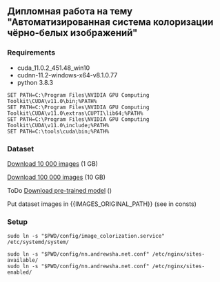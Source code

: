 Дипломная работа на тему "Автоматизированная система колоризации чёрно-белых изображений"
-


### Requirements
- cuda_11.0.2_451.48_win10
- cudnn-11.2-windows-x64-v8.1.0.77
- python 3.8.3

```
SET PATH=C:\Program Files\NVIDIA GPU Computing Toolkit\CUDA\v11.0\bin;%PATH%
SET PATH=C:\Program Files\NVIDIA GPU Computing Toolkit\CUDA\v11.0\extras\CUPTI\lib64;%PATH%
SET PATH=C:\Program Files\NVIDIA GPU Computing Toolkit\CUDA\v11.0\include;%PATH%
SET PATH=C:\tools\cuda\bin;%PATH%
```



### Dataset
[Download 10 000 images](https://andrewsha.net/static/files/images_10k.zip) (1 GB)

[Download 100 000 images](https://andrewsha.net/static/files/images_100k.zip) (10 GB)

ToDo
[Download pre-trained model](https://andrewsha.net/static/files/pre_trained_model.zip) ()

Put dataset images in {{IMAGES_ORIGINAL_PATH}} (see in consts)

### Setup 

```
sudo ln -s "$PWD/config/image_colorization.service" /etc/systemd/system/
```

```
sudo ln -s "$PWD/config/nn.andrewsha.net.conf" /etc/nginx/sites-available/ 
sudo ln -s "$PWD/config/nn.andrewsha.net.conf" /etc/nginx/sites-enabled/
```
